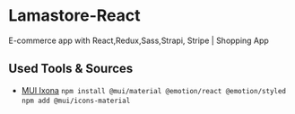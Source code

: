 # Lamastore-React

E-commerce app with React,Redux,Sass,Strapi, Stripe | Shopping App

## Used Tools & Sources

-   [MUI Ixona](https://mui.com/material-ui/material-icons/)
    `npm install @mui/material @emotion/react @emotion/styled`
    `npm add @mui/icons-material`
